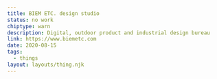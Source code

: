 ```yaml
---
title: BIEM ETC. design studio
status: no work
chiptype: warn
description: Digital, outdoor product and industrial design bureau
link: https://www.biemetc.com
date: 2020-08-15
tags:
  - things
layout: layouts/thing.njk
---
```


